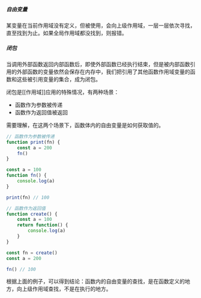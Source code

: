 ##### 自由变量

某变量在当前作用域没有定义，但被使用，会向上级作用域，一层一层依次寻找，直至找到为止。如果全局作用域都没找到，则报错。


##### 闭包

当调用外部函数返回内部函数后，即使外部函数已经执行结束，但是被内部函数引用的外部函数的变量依然会保存在内存中，我们把引用了其他函数作用域变量的函数和这些被引用变量的集合，成为闭包。

闭包是[[作用域]]应用的特殊情况，有两种场景：

- 函数作为参数被传递
- 函数作为返回值被返回

需要理解，在这两个场景下，函数体内的自由变量是如何获取值的。

```js
// 函数作为参数被传递
function print(fn) {
	const a = 200
	fn()
}

const a = 100
function fn() {
	console.log(a)
}

print(fn) // 100
```

```js
// 函数作为返回值
function create() {
	const a = 100
	return function() {
		console.log(a)
	}
}

const fn = create()
const a = 200

fn() // 100
```

根据上面的例子，可以得到结论：函数内的自由变量的查找，是在函数定义的地方，向上级作用域查找，不是在执行的地方。

